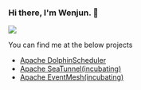 ### Hi there, I'm Wenjun. 👋 

<img src="https://visitor-badge.laobi.icu/badge?page_id=ruanwenjun.ruanwenjun" style="max-width:100%;">

You can find me at the below projects
- [Apache DolphinScheduler](https://github.com/apache/dolphinscheduler)
- [Apache SeaTunnel(incubating)](https://github.com/apache/incubator-seatunnel)
- [Apache EventMesh(incubating)](https://github.com/apache/incubator-eventmesh)
